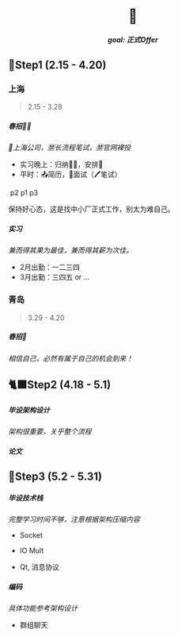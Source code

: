 <h1 align='center'>🐍</h1>

<h5 align='center'>goal: 正式Offer</h5>

## 🦊Step1 (2.15 - 4.20)

### 上海

> 2.15 - 3.28

##### 春招🐦‍🔥

*🎯上海公司，🈲长流程笔试，🈲官网裸投*

- 实习晚上：归纳📧📞，安排📅
- 平时：📤️简历，👤面试（🖊笔试）

​			p2	    p1	    p3

保持好心态，这是找中小厂正式工作，别太为难自己。

##### 实习

*兼而得其果为最佳，兼而得其薪为次佳。*

- 2月出勤：一二三四
- 3月出勤：三四五 or ...



### 青岛

> 3.29 - 4.20

##### 春招🦚

*相信自己，必然有属于自己的机会到来！*



## 🐈‍⬛Step2 (4.18 - 5.1)

##### 毕设架构设计

*架构很重要，关乎整个流程*

##### 论文



## 🦄Step3 (5.2 - 5.31)

##### 毕设技术栈

*完整学习时间不够，注意根据架构压缩内容*

- Socket

- IO Mult

- Qt, 消息协议

##### 编码

*具体功能参考架构设计*

- 群组聊天
